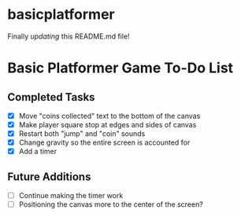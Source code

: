 # basicplatformer

Finally *updating* this README.md file!

# Basic Platformer Game To-Do List

## Completed Tasks
- [x] Move "coins collected" text to the bottom of the canvas
- [x] Make player square stop at edges and sides of canvas
- [x] Restart both "jump" and "coin" sounds
- [x] Change gravity so the entire screen is accounted for
- [x] Add a timer

## Future Additions
- [ ] Continue making the timer work
- [ ] Positioning the canvas more to the center of the screen?